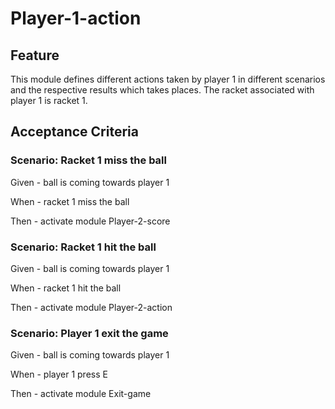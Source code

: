 # Player-1-action

## Feature

This module defines different actions taken by player 1 in different scenarios
and the respective results which takes places.
The racket associated with player 1 is racket 1.

## Acceptance Criteria

### Scenario: Racket 1 miss the ball

  Given - ball is coming towards player 1

  When - racket 1 miss the ball

  Then - activate module Player-2-score
  
### Scenario: Racket 1 hit the ball

  Given - ball is coming towards player 1

  When - racket 1 hit the ball

  Then - activate module Player-2-action
  
### Scenario: Player 1 exit the game

  Given - ball is coming towards player 1

  When - player 1 press E
  
  Then - activate module Exit-game
